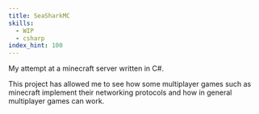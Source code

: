 ```yaml
---
title: SeaSharkMC
skills:
  - WIP
  - csharp
index_hint: 100
---
```

My attempt at a minecraft server written in C#.


This project has allowed me to see how some multiplayer games such as minecraft implement their networking protocols and how in general multiplayer games can work.